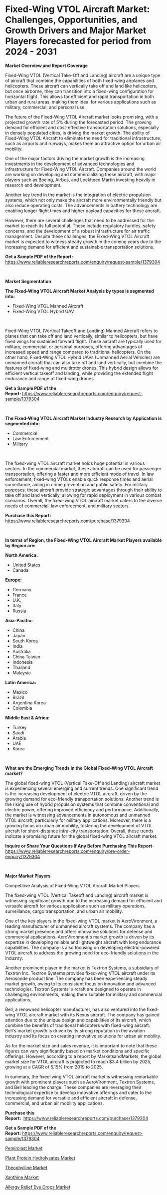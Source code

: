 <p><h1>Fixed-Wing VTOL Aircraft Market: Challenges, Opportunities, and Growth Drivers and Major Market Players forecasted for period from 2024 - 2031</h1></p><p><strong>Market Overview and Report Coverage</strong></p>
<p><p>Fixed-Wing VTOL (Vertical Take-Off and Landing) aircraft are a unique type of aircraft that combine the capabilities of both fixed-wing airplanes and helicopters. These aircraft can vertically take off and land like helicopters, but once airborne, they can transition into a fixed-wing configuration for horizontal flight. This allows for efficient and rapid transportation in both urban and rural areas, making them ideal for various applications such as military, commercial, and personal use.</p><p>The future of the Fixed-Wing VTOL Aircraft market looks promising, with a projected growth rate of 5% during the forecasted period. The growing demand for efficient and cost-effective transportation solutions, especially in densely populated cities, is driving the market growth. The ability of Fixed-Wing VTOL Aircraft to eliminate the need for traditional infrastructure, such as airports and runways, makes them an attractive option for urban air mobility.</p><p>One of the major factors driving the market growth is the increasing investments in the development of advanced technologies and infrastructure for Fixed-Wing VTOL Aircraft. Companies around the world are working on developing and commercializing these aircraft, with major players such as Boeing, Airbus, and Lockheed Martin investing heavily in research and development.</p><p>Another key trend in the market is the integration of electric propulsion systems, which not only make the aircraft more environmentally friendly but also reduce operating costs. The advancements in battery technology are enabling longer flight times and higher payload capacities for these aircraft.</p><p>However, there are several challenges that need to be addressed for the market to reach its full potential. These include regulatory hurdles, safety concerns, and the development of a robust infrastructure for air traffic management. Despite these challenges, the Fixed-Wing VTOL Aircraft market is expected to witness steady growth in the coming years due to the increasing demand for efficient and sustainable transportation solutions.</p></p>
<p><strong>Get a Sample PDF of the Report:</strong> <a href="https://www.reliableresearchreports.com/enquiry/request-sample/1379304">https://www.reliableresearchreports.com/enquiry/request-sample/1379304</a></p>
<p>&nbsp;</p>
<p><strong>Market Segmentation</strong></p>
<p><strong>The Fixed-Wing VTOL Aircraft Market Analysis by types is segmented into:</strong></p>
<p><ul><li>Fixed-Wing VTOL Manned Aircraft</li><li>Fixed-Wing VTOL Hybrid UAV</li></ul></p>
<p>&nbsp;</p>
<p><p>Fixed-Wing VTOL (Vertical Takeoff and Landing) Manned Aircraft refers to planes that can take off and land vertically, similar to helicopters, but have fixed wings for sustained forward flight. These aircraft are typically used for military, commercial, or personal purposes, offering advantages of increased speed and range compared to traditional helicopters. On the other hand, Fixed-Wing VTOL Hybrid UAVs (Unmanned Aerial Vehicles) are unmanned aircraft that can also take off and land vertically, but combine the features of fixed-wing and multirotor drones. This hybrid design allows for efficient vertical takeoff and landing, while providing the extended flight endurance and range of fixed-wing drones.</p></p>
<p><strong>Get a Sample PDF of the Report:</strong>&nbsp;<a href="https://www.reliableresearchreports.com/enquiry/request-sample/1379304">https://www.reliableresearchreports.com/enquiry/request-sample/1379304</a></p>
<p>&nbsp;</p>
<p><strong>The Fixed-Wing VTOL Aircraft Market Industry Research by Application is segmented into:</strong></p>
<p><ul><li>Commercial</li><li>Law Enforcement</li><li>Military</li></ul></p>
<p>&nbsp;</p>
<p><p>The fixed-wing VTOL aircraft market holds huge potential in various sectors. In the commercial market, these aircraft can be used for passenger transportation, offering a faster and more efficient mode of travel. In law enforcement, fixed-wing VTOLs enable quick response times and aerial surveillance, aiding in crime prevention and public safety. For military purposes, these aircraft provide strategic advantages through their ability to take off and land vertically, allowing for rapid deployment in various combat scenarios. Overall, the fixed-wing VTOL aircraft market caters to the diverse needs of commercial, law enforcement, and military sectors.</p></p>
<p><strong>Purchase this Report:</strong>&nbsp; <a href="https://www.reliableresearchreports.com/purchase/1379304">https://www.reliableresearchreports.com/purchase/1379304</a></p>
<p>&nbsp;</p>
<p><strong>In terms of Region, the Fixed-Wing VTOL Aircraft Market Players available by Region are:</strong></p>
<p>
    <p> <strong> North America: </strong>
        <ul>
            <li>United States</li>
            <li>Canada</li>
        </ul>
        </p> 
    <p> <strong> Europe: </strong>
        <ul>
            <li>Germany</li>
            <li>France</li>
            <li>U.K.</li>
            <li>Italy</li>
            <li>Russia</li>
        </ul>
        </p> 
    <p> <strong> Asia-Pacific: </strong>
        <ul>
            <li>China</li>
            <li>Japan</li>
            <li>South Korea</li>
            <li>India</li>
            <li>Australia</li>
            <li>China Taiwan</li>
            <li>Indonesia</li>
            <li>Thailand</li>
            <li>Malaysia</li>
        </ul>
        </p> 
    <p> <strong> Latin America: </strong>
        <ul>
            <li>Mexico</li>
            <li>Brazil</li>
            <li>Argentina Korea</li>
            <li>Colombia</li>
        </ul>
        </p> 
    <p> <strong> Middle East & Africa: </strong>
        <ul>
            <li>Turkey</li>
            <li>Saudi</li>
            <li>Arabia</li>
            <li>UAE</li>
            <li>Korea</li>
        </ul>
    </p>
    </p>
<p>&nbsp;</p>
<p><strong>What are the Emerging Trends in the Global Fixed-Wing VTOL Aircraft market?</strong></p>
<p><p>The global fixed-wing VTOL (Vertical Take-Off and Landing) aircraft market is experiencing several emerging and current trends. One significant trend is the increasing development of electric VTOL aircraft, driven by the growing demand for eco-friendly transportation solutions. Another trend is the rising use of hybrid propulsion systems that combine conventional and electric power, offering improved efficiency and performance. Additionally, the market is witnessing advancements in autonomous and unmanned VTOL aircraft, particularly for military applications. Moreover, there is a growing focus on urban air mobility, fostering the development of VTOL aircraft for short-distance intra-city transportation. Overall, these trends indicate a promising future for the global fixed-wing VTOL aircraft market.</p></p>
<p><strong>Inquire or Share Your Questions If Any Before Purchasing This Report</strong>- <a href="https://www.reliableresearchreports.com/enquiry/pre-order-enquiry/1379304">https://www.reliableresearchreports.com/enquiry/pre-order-enquiry/1379304</a></p>
<p>&nbsp;</p>
<p><strong>Major Market Players</strong></p>
<p><p>Competitive Analysis of Fixed-Wing VTOL Aircraft Market Players</p><p>The fixed-wing VTOL (Vertical Takeoff and Landing) aircraft market is witnessing significant growth due to the increasing demand for efficient and versatile aircraft for various applications such as military operations, surveillance, cargo transportation, and urban air mobility.</p><p>One of the key players in the fixed-wing VTOL market is AeroVironment, a leading manufacturer of unmanned aircraft systems. The company has a strong market presence and offers innovative solutions for defense and commercial applications. AeroVironment's market growth is driven by its expertise in developing reliable and lightweight aircraft with long endurance capabilities. The company is also focusing on developing electric-powered VTOL aircraft to address the growing need for eco-friendly solutions in the industry.</p><p>Another prominent player in the market is Textron Systems, a subsidiary of Textron Inc. Textron Systems provides fixed-wing VTOL aircraft under its Aerosonde product line. The company has been experiencing steady market growth, owing to its consistent focus on innovation and advanced technologies. Textron Systems' aircraft are designed to operate in challenging environments, making them suitable for military and commercial applications.</p><p>Bell, a renowned helicopter manufacturer, has also ventured into the fixed-wing VTOL aircraft market with its Nexus aircraft. The company has gained attention due to the unique design and capabilities of its aircraft, which combine the benefits of traditional helicopters with fixed-wing aircraft. Bell's market growth is driven by its strong reputation in the aviation industry and its focus on creating innovative solutions for urban air mobility.</p><p>As for the market size and sales revenue, it is important to note that these figures can vary significantly based on market conditions and specific offerings. However, according to a report by MarketsandMarkets, the global market size for VTOL aircraft is projected to reach $3.4 billion by 2025, growing at a CAGR of 5.15% from 2019 to 2025.</p><p>In summary, the fixed-wing VTOL aircraft market is witnessing remarkable growth with prominent players such as AeroVironment, Textron Systems, and Bell leading the charge. These companies are leveraging their technological expertise to develop innovative offerings and cater to the increasing demand for versatile and efficient aircraft in defense, commercial, and urban air mobility applications.</p></p>
<p><strong>Purchase this Report:</strong>&nbsp;&nbsp;<a href="https://www.reliableresearchreports.com/purchase/1379304">https://www.reliableresearchreports.com/purchase/1379304</a></p>
<p></p>
<p><strong>Get a Sample PDF of the Report:</strong>&nbsp;<a href="https://www.reliableresearchreports.com/enquiry/request-sample/1379304">https://www.reliableresearchreports.com/enquiry/request-sample/1379304</a></p>
<p><p><a href="https://medium.com/@caylawisoky8698/pemirolast-market-insight-market-trends-growth-forecasted-from-2023-to-2030-2fb37ab249cf">Pemirolast Market</a></p><p><a href="https://medium.com/@caylawisoky8698/plant-protein-hydrolysates-market-insights-into-market-cagr-market-trends-and-growth-strategies-414f28f7d683">Plant Protein Hydrolysates Market</a></p><p><a href="https://medium.com/@caylawisoky8698/theophylline-market-analysis-and-sze-forecasted-for-period-from-2023-to-2030-b83ea77a2a3c">Theophylline Market</a></p><p><a href="https://medium.com/@caylawisoky8698/xanthine-market-size-reveals-the-best-marketing-channels-in-global-industry-e0306eaae1c6">Xanthine Market</a></p><p><a href="https://medium.com/@caylawisoky8698/allergy-relief-eye-drops-market-trends-and-market-analysis-forecasted-for-period-2023-2030-da5017f8183d">Allergy Relief Eye Drops Market</a></p></p>